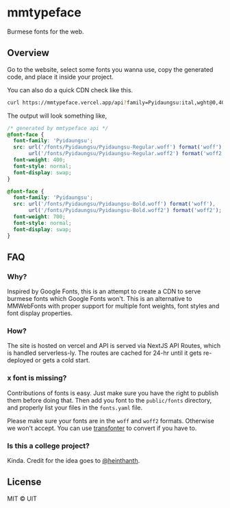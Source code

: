 # mmtypeface

Burmese fonts for the web.

## Overview

Go to the website, select some fonts you wanna use, copy the generated code, and place it inside your project.

You can also do a quick CDN check like this.

```bash
curl https://mmtypeface.vercel.app/api?family=Pyidaungsu:ital,wght@0,400;0,700
```

The output will look something like,

```CSS
/* generated by mmtypeface api */
@font-face {
  font-family: 'Pyidaungsu';
  src: url('/fonts/Pyidaungsu/Pyidaungsu-Regular.woff') format('woff'),
       url('/fonts/Pyidaungsu/Pyidaungsu-Regular.woff2') format('woff2');
  font-weight: 400;
  font-style: normal;
  font-display: swap;
}

@font-face {
  font-family: 'Pyidaungsu';
  src: url('/fonts/Pyidaungsu/Pyidaungsu-Bold.woff') format('woff'),
       url('/fonts/Pyidaungsu/Pyidaungsu-Bold.woff2') format('woff2');
  font-weight: 700;
  font-style: normal;
  font-display: swap;
}
```

## FAQ

### Why?

Inspired by Google Fonts, this is an attempt to create a CDN to serve burmese fonts which Google Fonts won't. This is an alternative to MMWebFonts with proper support for multiple font weights, font styles and font display properties.

### How?

The site is hosted on vercel and API is served via NextJS API Routes, which is handled serverless-ly. The routes are cached for 24-hr until it gets re-deployed or gets a cold start.

### x font is missing?

Contributions of fonts is easy. Just make sure you have the right to publish them before doing that. Then add you font to the `public/fonts` directory, and properly list your files in the `fonts.yaml` file.

Please make sure your fonts are in the `woff` and `woff2` formats. Otherwise we won't accept. You can use [transfonter](https://transfonter.org) to convert if you have to.

### Is this a college project?

Kinda. Credit for the idea goes to [@heinthanth](https://github.com/heinthanth).

## License

MIT © UIT

